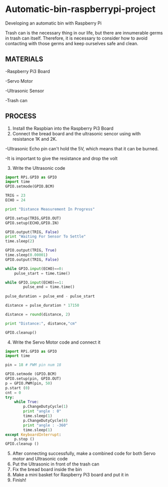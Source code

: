 # Automatic-bin-raspberrypi-project
Developing an automatic bin with Raspberry Pi


Trash can is the necessary thing in our life, but there are innumerable germs in trash can itself. 
Therefore, it is necessary to consider how to avoid contacting with those germs and keep ourselves safe and clean.

## MATERIALS
-Raspberry Pi3 Board

-Servo Motor

-Ultrasonic Sensor

-Trash can

## PROCESS
1. Install the Raspbian into the Raspberry Pi3 Board
2. Connect the bread board and the ultrasonic sencor using with resistance 1K and 2K.

 -Ultrasonic Echo pin can't hold the 5V, which means that it can be burned.
 
 -It is important to give the resistance and drop the volt
 
3. Write the Ultrasonic code
``` python
import RPi.GPIO as GPIO
import time
GPIO.setmode(GPIO.BCM)

TRIG = 23
ECHO = 24

print "Distance Measurement In Progress"

GPIO.setup(TRIG,GPIO.OUT)
GPIO.setup(ECHO,GPIO.IN)

GPIO.output(TRIG, False)
print "Waiting For Sensor To Settle"
time.sleep(2)

GPIO.output(TRIG, True)
time.sleep(0.00001)
GPIO.output(TRIG, False)

while GPIO.input(ECHO)==0:
	pulse_start = time.time()

while GPIO.input(ECHO)==1:
        pulse_end = time.time()
        
pulse_duration = pulse_end - pulse_start

distance = pulse_duration * 17150

distance = round(distance, 2)

print "Distance:", distance,"cm"

GPIO.cleanup()
```
4. Write the Servo Motor code and connect it
``` python
import RPi.GPIO as GPIO
import time

pin = 18 # PWM pin num 18

GPIO.setmode (GPIO.BCM)
GPIO.setup(pin, GPIO.OUT)
p = GPIO.PWM(pin, 50)
p.start (0)
cnt = 0
try:
    while True:
        p.ChangeDutyCycle(1)
        print "angle : 0"
        time.sleep(1)
        p.ChangeDutyCycle(8)
        print "angle : -360"
        time.sleep(1)
except KeyboardInterrupt:
    p.stop ()
GPIO.cleanup ()
```
5. After connecting successfully, make a combined code for both Servo motor and Ultrasonic code
6. Put the Ultrasonic in front of the trash can
7. Fix the bread board inside the bin
8. Make a mini basket for Raspberry Pi3 board and put it in
9. Finish!

